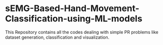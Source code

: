 # sEMG-Based-Hand-Movement-Classification-using-ML-models
This Repository contains all the codes dealing with simple PR problems like dataset generation, classification and visualization.
